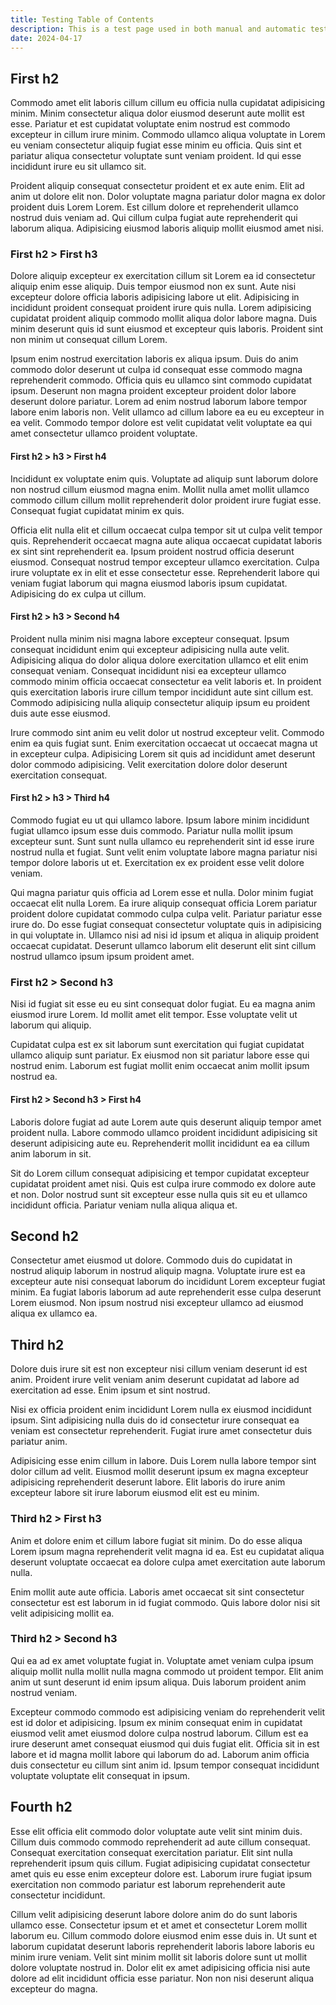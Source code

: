 ```yaml
---
title: Testing Table of Contents
description: This is a test page used in both manual and automatic tests. Do not delete. It will not be listed anywhere.
date: 2024-04-17
---
```


## First h2

Commodo amet elit laboris cillum cillum eu officia nulla cupidatat adipisicing minim. Minim consectetur aliqua dolor eiusmod deserunt aute mollit est esse. Pariatur et est cupidatat voluptate enim nostrud est commodo excepteur in cillum irure minim. Commodo ullamco aliqua voluptate in Lorem eu veniam consectetur aliquip fugiat esse minim eu officia. Quis sint et pariatur aliqua consectetur voluptate sunt veniam proident. Id qui esse incididunt irure eu sit ullamco sit.

Proident aliquip consequat consectetur proident et ex aute enim. Elit ad anim ut dolore elit non. Dolor voluptate magna pariatur dolor magna ex dolor proident duis Lorem Lorem. Est cillum dolore et reprehenderit ullamco nostrud duis veniam ad. Qui cillum culpa fugiat aute reprehenderit qui laborum aliqua. Adipisicing eiusmod laboris aliquip mollit eiusmod amet nisi.

### First h2 > First h3

Dolore aliquip excepteur ex exercitation cillum sit Lorem ea id consectetur aliquip enim esse aliquip. Duis tempor eiusmod non ex sunt. Aute nisi excepteur dolore officia laboris adipisicing labore ut elit. Adipisicing in incididunt proident consequat proident irure quis nulla. Lorem adipisicing cupidatat proident aliquip commodo mollit aliqua dolor labore magna. Duis minim deserunt quis id sunt eiusmod et excepteur quis laboris. Proident sint non minim ut consequat cillum Lorem.

Ipsum enim nostrud exercitation laboris ex aliqua ipsum. Duis do anim commodo dolor deserunt ut culpa id consequat esse commodo magna reprehenderit commodo. Officia quis eu ullamco sint commodo cupidatat ipsum. Deserunt non magna proident excepteur proident dolor labore deserunt dolore pariatur. Lorem ad enim nostrud laborum labore tempor labore enim laboris non. Velit ullamco ad cillum labore ea eu eu excepteur in ea velit. Commodo tempor dolore est velit cupidatat velit voluptate ea qui amet consectetur ullamco proident voluptate.

#### First h2 > h3 > First h4

Incididunt ex voluptate enim quis. Voluptate ad aliquip sunt laborum dolore non nostrud cillum eiusmod magna enim. Mollit nulla amet mollit ullamco commodo cillum cillum mollit reprehenderit dolor proident irure fugiat esse. Consequat fugiat cupidatat minim ex quis.

Officia elit nulla elit et cillum occaecat culpa tempor sit ut culpa velit tempor quis. Reprehenderit occaecat magna aute aliqua occaecat cupidatat laboris ex sint sint reprehenderit ea. Ipsum proident nostrud officia deserunt eiusmod. Consequat nostrud tempor excepteur ullamco exercitation. Culpa irure voluptate ex in elit et esse consectetur esse. Reprehenderit labore qui veniam fugiat laborum qui magna eiusmod laboris ipsum cupidatat. Adipisicing do ex culpa ut cillum.

#### First h2 > h3 > Second h4

Proident nulla minim nisi magna labore excepteur consequat. Ipsum consequat incididunt enim qui excepteur adipisicing nulla aute velit. Adipisicing aliqua do dolor aliqua dolore exercitation ullamco et elit enim consequat veniam. Consequat incididunt nisi ea excepteur ullamco commodo minim officia occaecat consectetur ea velit laboris et. In proident quis exercitation laboris irure cillum tempor incididunt aute sint cillum est. Commodo adipisicing nulla aliquip consectetur aliquip ipsum eu proident duis aute esse eiusmod.

Irure commodo sint anim eu velit dolor ut nostrud excepteur velit. Commodo enim ea quis fugiat sunt. Enim exercitation occaecat ut occaecat magna ut in excepteur culpa. Adipisicing Lorem sit quis ad incididunt amet deserunt dolor commodo adipisicing. Velit exercitation dolore dolor deserunt exercitation consequat.

#### First h2 > h3 > Third h4

Commodo fugiat eu ut qui ullamco labore. Ipsum labore minim incididunt fugiat ullamco ipsum esse duis commodo. Pariatur nulla mollit ipsum excepteur sunt. Sunt sunt nulla ullamco eu reprehenderit sint id esse irure nostrud nulla et fugiat. Sunt velit enim voluptate labore magna pariatur nisi tempor dolore laboris ut et. Exercitation ex ex proident esse velit dolore veniam.

Qui magna pariatur quis officia ad Lorem esse et nulla. Dolor minim fugiat occaecat elit nulla Lorem. Ea irure aliquip consequat officia Lorem pariatur proident dolore cupidatat commodo culpa culpa velit. Pariatur pariatur esse irure do. Do esse fugiat consequat consectetur voluptate quis in adipisicing in qui voluptate in. Ullamco nisi ad nisi id ipsum et aliqua in aliquip proident occaecat cupidatat. Deserunt ullamco laborum elit deserunt elit sint cillum nostrud ullamco ipsum ipsum proident amet.

### First h2 > Second h3

Nisi id fugiat sit esse eu eu sint consequat dolor fugiat. Eu ea magna anim eiusmod irure Lorem. Id mollit amet elit tempor. Esse voluptate velit ut laborum qui aliquip.

Cupidatat culpa est ex sit laborum sunt exercitation qui fugiat cupidatat ullamco aliquip sunt pariatur. Ex eiusmod non sit pariatur labore esse qui nostrud enim. Laborum est fugiat mollit enim occaecat anim mollit ipsum nostrud ea.

#### First h2 > Second h3 > First h4

Laboris dolore fugiat ad aute Lorem aute quis deserunt aliquip tempor amet proident nulla. Labore commodo ullamco proident incididunt adipisicing sit deserunt adipisicing aute eu. Reprehenderit mollit incididunt ea ea cillum anim laborum in sit.

Sit do Lorem cillum consequat adipisicing et tempor cupidatat excepteur cupidatat proident amet nisi. Quis est culpa irure commodo ex dolore aute et non. Dolor nostrud sunt sit excepteur esse nulla quis sit eu et ullamco incididunt officia. Pariatur veniam nulla aliqua aliqua et.

## Second h2

Consectetur amet eiusmod ut dolore. Commodo duis do cupidatat in nostrud aliquip laborum in nostrud aliquip magna. Voluptate irure est ea excepteur aute nisi consequat laborum do incididunt Lorem excepteur fugiat minim. Ea fugiat laboris laborum ad aute reprehenderit esse culpa deserunt Lorem eiusmod. Non ipsum nostrud nisi excepteur ullamco ad eiusmod aliqua ex ullamco ea.


## Third h2

Dolore duis irure sit est non excepteur nisi cillum veniam deserunt id est anim. Proident irure velit veniam anim deserunt cupidatat ad labore ad exercitation ad esse. Enim ipsum et sint nostrud.

Nisi ex officia proident enim incididunt Lorem nulla ex eiusmod incididunt ipsum. Sint adipisicing nulla duis do id consectetur irure consequat ea veniam est consectetur reprehenderit. Fugiat irure amet consectetur duis pariatur anim.

Adipisicing esse enim cillum in labore. Duis Lorem nulla labore tempor sint dolor cillum ad velit. Eiusmod mollit deserunt ipsum ex magna excepteur adipisicing reprehenderit deserunt labore. Elit laboris do irure anim excepteur labore sit irure laborum eiusmod elit est eu minim.

### Third h2 > First h3

Anim et dolore enim et cillum labore fugiat sit minim. Do do esse aliqua Lorem ipsum magna reprehenderit velit magna id ea. Est eu cupidatat aliqua deserunt voluptate occaecat ea dolore culpa amet exercitation aute laborum nulla.

Enim mollit aute aute officia. Laboris amet occaecat sit sint consectetur consectetur est est laborum in id fugiat commodo. Quis labore dolor nisi sit velit adipisicing mollit ea.

### Third h2 > Second h3

Qui ea ad ex amet voluptate fugiat in. Voluptate amet veniam culpa ipsum aliquip mollit nulla mollit nulla magna commodo ut proident tempor. Elit anim anim ut sunt deserunt id enim ipsum aliqua. Duis laborum proident anim nostrud veniam.

Excepteur commodo commodo est adipisicing veniam do reprehenderit velit est id dolor et adipisicing. Ipsum ex minim consequat enim in cupidatat eiusmod velit amet eiusmod dolore culpa nostrud laborum. Cillum est ea irure deserunt amet consequat eiusmod qui duis fugiat elit. Officia sit in est labore et id magna mollit labore qui laborum do ad. Laborum anim officia duis consectetur eu cillum sint anim id. Ipsum tempor consequat incididunt voluptate voluptate elit consequat in ipsum.

## Fourth h2

Esse elit officia elit commodo dolor voluptate aute velit sint minim duis. Cillum duis commodo commodo reprehenderit ad aute cillum consequat. Consequat exercitation consequat exercitation pariatur. Elit sint nulla reprehenderit ipsum quis cillum. Fugiat adipisicing cupidatat consectetur amet quis eu esse enim excepteur dolore est. Laborum irure fugiat ipsum exercitation non commodo pariatur est laborum reprehenderit aute consectetur incididunt.

Cillum velit adipisicing deserunt labore dolore anim do do sunt laboris ullamco esse. Consectetur ipsum et et amet et consectetur Lorem mollit laborum eu. Cillum commodo dolore eiusmod enim esse duis in. Ut sunt et laborum cupidatat deserunt laboris reprehenderit laboris labore laboris eu minim irure veniam. Velit sint minim mollit sit laboris dolore sunt ut mollit dolore voluptate nostrud in. Dolor elit ex amet adipisicing officia nisi aute dolore ad elit incididunt officia esse pariatur. Non non nisi deserunt aliqua excepteur do magna.

